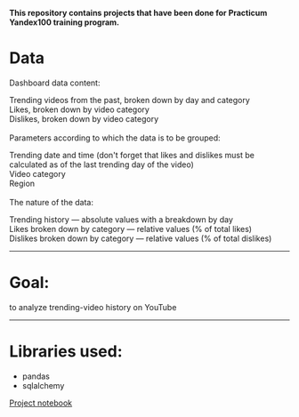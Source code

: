 **This repository contains projects that have been done for Practicum Yandex100 training program.**

# Data<br>

Dashboard data content:<br>

Trending videos from the past, broken down by day and category<br>
Likes, broken down by video category<br>
Dislikes, broken down by video category<br>
<br>
Parameters according to which the data is to be grouped:<br>

Trending date and time (don't forget that likes and dislikes must be calculated as of the last trending day of the video)<br>
Video category<br>
Region<br>
<br>
The nature of the data:<br>

Trending history — absolute values with a breakdown by day<br>
Likes broken down by category — relative values (% of total likes)<br>
Dislikes broken down by category — relative values (% of total dislikes)<br>
____

# Goal:<br>
to analyze trending-video history on YouTube
____

# Libraries used:<br>
- pandas<br>
- sqlalchemy

[Project notebook](https://ulfsky.github.io/trending_youtube_videos/trending_youtube_videos.html)
